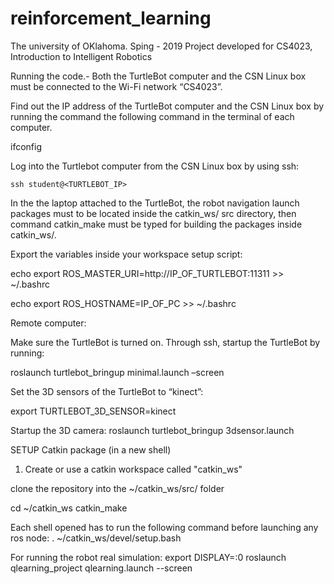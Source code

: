 # reinforcement_learning
The university of OKlahoma.
Sping - 2019
Project developed for CS4023, Introduction to Intelligent Robotics

Running the code.-
Both the TurtleBot computer and the CSN Linux box must be connected to the Wi-Fi network “CS4023”. 

Find out the IP address of the TurtleBot computer and the CSN Linux box by running the command the following command in the terminal of each computer.

ifconfig

Log into the Turtlebot computer from the CSN Linux box by using ssh:

    ssh student@<TURTLEBOT_IP>

In the the laptop attached to the TurtleBot, the robot navigation launch packages must to be located inside the catkin_ws/ src directory, then command catkin_make must be typed for building the packages inside catkin_ws/.

Export the variables inside your workspace setup script:

echo export ROS_MASTER_URI=http://IP_OF_TURTLEBOT:11311 >> ~/.bashrc

echo export ROS_HOSTNAME=IP_OF_PC >> ~/.bashrc

Remote computer:

Make sure the TurtleBot is turned on. Through ssh, startup the TurtleBot by running:

roslaunch turtlebot_bringup minimal.launch –screen

Set the 3D sensors of the TurtleBot to “kinect”:

export TURTLEBOT_3D_SENSOR=kinect

Startup the 3D camera:
roslaunch turtlebot_bringup 3dsensor.launch

SETUP Catkin package (in a new shell)
1) Create or use a catkin workspace called "catkin_ws"

clone the repository into the ~/catkin_ws/src/ folder

cd ~/catkin_ws
catkin_make

Each shell opened has to run the following command before launching any ros node: 
. ~/catkin_ws/devel/setup.bash

For running the robot real simulation:
export DISPLAY=:0
roslaunch qlearning_project qlearning.launch --screen

